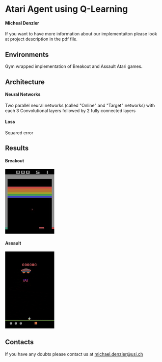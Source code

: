 # Atari Agent using Q-Learning

#### Micheal Denzler

If you want to have more information about our implementaiton please look at project description in the pdf file.

## Environments
Gym wrapped implementation of Breakout and Assault Atari games.

## Architecture

#### Neural Networks
Two parallel neural networks (called "Online" and "Target" networks) with each 3 Convolutional layers followed by 2 fully connected layers

#### Loss
Squared error

## Results

#### Breakout
![Breakout](Breakout.gif)

#### Assault
![Assault](AssaultGIF.gif)

## Contacts 

If you have any doubts please contact us at michael.denzler@usi.ch
